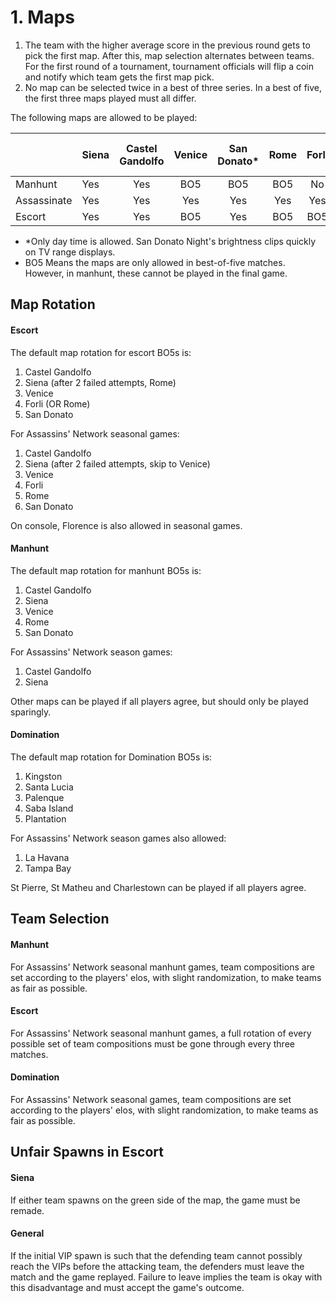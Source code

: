# 1. Maps

1. The team with the higher average score in the previous round gets to pick the first map. After this, map selection alternates between teams. For the first round of a tournament, tournament officials will flip a coin and notify which team gets the first map pick.
2. No map can be selected twice in a best of three series. In a best of five, the first three maps played must all differ.

The following maps are allowed to be played:

|             | Siena | Castel Gandolfo | Venice | San Donato\* | Rome | Forli | Florence | Mont St-Michel | Pienza | Alhambra | Monteriggioni |
| ----------- | ----- | :-------------: | :----: | :----------: | :--: | :---: | :------: | :------------: | :----: | :------: | :-----------: |
| Manhunt     | Yes   |       Yes       |   BO5  |      BO5     |  BO5 |   No  |    No    |       No       |   No   |    No    |       No      |
| Assassinate | Yes   |       Yes       |   Yes  |      Yes     |  Yes |  Yes  |    Yes   |       Yes      |   No   |    No    |       No      |
| Escort      | Yes   |       Yes       |   BO5  |      Yes     |  BO5 |  BO5  |    BO5   |       No       |   No   |    No    |       No      |

* \*Only day time is allowed. San Donato Night's brightness clips quickly on TV range displays.
* BO5 Means the maps are only allowed in best-of-five matches. However, in manhunt, these cannot be played in the final game.

## Map Rotation

#### Escort

The default map rotation for escort BO5s is:

1. Castel Gandolfo
2. Siena (after 2 failed attempts, Rome)
3. Venice
4. Forli (OR Rome)
5. San Donato

For Assassins' Network seasonal games:

1. Castel Gandolfo
2. Siena (after 2 failed attempts, skip to Venice)
3. Venice
4. Forli
5. Rome
6. San Donato

On console, Florence is also allowed in seasonal games.

#### Manhunt

The default map rotation for manhunt BO5s is:

1. Castel Gandolfo
2. Siena
3. Venice
4. Rome
5. San Donato

For Assassins' Network season games:

1. Castel Gandolfo
2. Siena

Other maps can be played if all players agree, but should only be played sparingly.&#x20;

#### Domination

The default map rotation for Domination BO5s is:

1. Kingston
2. Santa Lucia
3. Palenque
4. Saba Island
5. Plantation

For Assassins' Network season games also allowed:

1. La Havana
2. Tampa Bay

St Pierre, St Matheu and Charlestown can be played if all players agree. &#x20;

## Team Selection

#### Manhunt

For Assassins' Network seasonal manhunt games, team compositions are set according to the players' elos, with slight randomization, to make teams as fair as possible.

#### Escort

For Assassins' Network seasonal manhunt games, a full rotation of every possible set of team compositions must be gone through every three matches.

#### Domination

For Assassins' Network seasonal games, team compositions are set according to the players' elos, with slight randomization, to make teams as fair as possible.

## Unfair Spawns in Escort

#### Siena

If either team spawns on the green side of the map, the game must be remade.

#### General

If the initial VIP spawn is such that the defending team cannot possibly reach the VIPs before the attacking team, the defenders must leave the match and the game replayed. Failure to leave implies the team is okay with this disadvantage and must accept the game's outcome.

